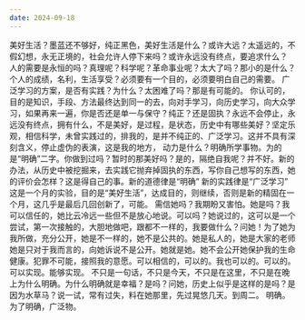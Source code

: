 ```yaml
---
date: 2024-09-18
---
```


美好生活？墨蓝还不够好，纯正黑色，美好生活是什么？或许大远？太遥远的，不假幻想，永无正境的，社会允许人停下来吗？或许永远没有终点，要追求什么？
人的需要是永恒的吗？真理呢？科学呢？革命事业呢？太大了吗？那小的是什么？个人的成绩，名利，生活享受？必须要有一个目的，必须要明白自己的需要。
广泛学习的方案，是否有实践？为什么？太困难了吗？那是有可能的。
你认可的，目的是知识，手段、方法最终达到同一的去，向对手学习，向历史学习，向大众学习，如果再来一遍，你是否还是单一与保守？纯正？还是固执？永远不会停止，永远没有终点，拥有什么，不是美好，是过程，是状态，历史中有哪些美好？坚定乐观，相信科学，未曾实践过的，排我的，是并不纯正的、广泛学习。这并不具有深刻含义，停止虚伪的表演，这是我的地方，
动力是什么？明确所学事物。为的是“明确”二字。你做到过吗？暂时的那美好吗？是的，隔绝自我呢？并不好。新的办法，从历史中被挖掘来，去实践它抛弃掉固执的东西，写你自己想写的东西，她的评价会怎样？这是得自己的事。新的道德律是“明确”
新的实践律是“广泛学习”
这是一个月的实验，目的是“美好生活”，达成目的，则继续，否则是新的精固在一个月，这几乎是最后几回创新了，可能。
需信她吗？我期盼又害怕。她是吗？我可以信任的，她比云冷远一些但不是放心地说。可以吗？她说过的，这可以是一个尝试，第一次接触的，大胆地做吧，跟都不一样的，我要做什么？问她！为了她为我所做，充分公开，她是不一样的，她不是公共的。她是私人的，她是大家的老师她是只对于我而言的，向她诉说不是公开。她就是她。她不会公开她保护我的生命健康。犯罪不可能，接照我的意愿。可以相信的，可以的。我也可以的。可以的。可以实现。能够实现。
不只是一句话，不只是今天，不只是在这里，不只是在晚上为什么明确。为什么明确就是幸福？是吗？问她，历史上似乎是这样的是吗？是因为水草马？说一试，常有过失，料在她那里，先过晃悠几天。到周二。
明确。为了明确，广泛物。
